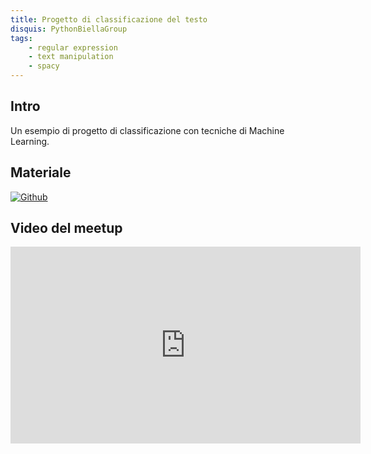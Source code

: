 ```yaml
---
title: Progetto di classificazione del testo
disquis: PythonBiellaGroup
tags:
    - regular expression
    - text manipulation
    - spacy
---
```


## Intro

Un esempio di progetto di classificazione con tecniche di Machine Learning.

## Materiale

[![Github](https://img.shields.io/badge/GitHub-181717.svg?style=for-the-badge&logo=GitHub&logoColor=white)](https://github.com/PythonBiellaGroup/MaterialeSerate/tree/master/AnalisiTesto/Lezione4)

## Video del meetup

<iframe width="560" height="315" src="https://www.youtube.com/embed/RPDFpyMeLFA?si=qhvR6w4EJwa9mKLB" title="YouTube video player" frameborder="0" allow="accelerometer; autoplay; clipboard-write; encrypted-media; gyroscope; picture-in-picture; web-share" allowfullscreen></iframe>